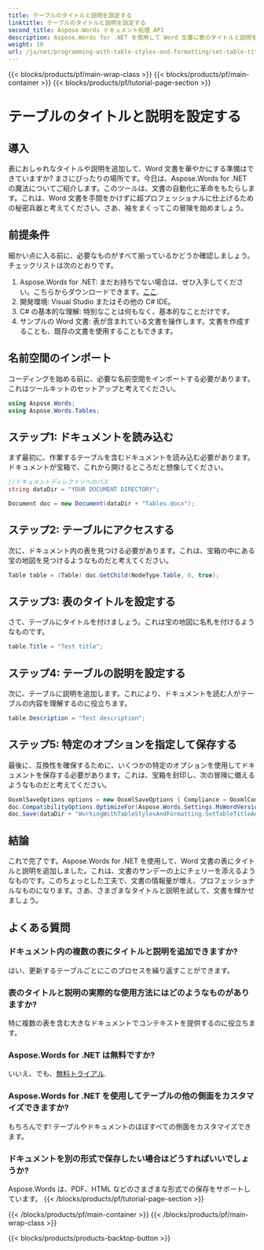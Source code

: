 ```yaml
---
title: テーブルのタイトルと説明を設定する
linktitle: テーブルのタイトルと説明を設定する
second_title: Aspose.Words ドキュメント処理 API
description: Aspose.Words for .NET を使用して Word 文書に表のタイトルと説明を設定する方法を学びます。詳細なガイドに従って、文書の専門性を高めてください。
weight: 10
url: /ja/net/programming-with-table-styles-and-formatting/set-table-title-and-description/
---
```


{{< blocks/products/pf/main-wrap-class >}}
{{< blocks/products/pf/main-container >}}
{{< blocks/products/pf/tutorial-page-section >}}

# テーブルのタイトルと説明を設定する

## 導入

表におしゃれなタイトルや説明を追加して、Word 文書を華やかにする準備はできていますか? まさにぴったりの場所です。今日は、Aspose.Words for .NET の魔法についてご紹介します。このツールは、文書の自動化に革命をもたらします。これは、Word 文書を手間をかけずに超プロフェッショナルに仕上げるための秘密兵器と考えてください。さあ、袖をまくってこの冒険を始めましょう。

## 前提条件

細かい点に入る前に、必要なものがすべて揃っているかどうか確認しましょう。チェックリストは次のとおりです。

1.  Aspose.Words for .NET: まだお持ちでない場合は、ぜひ入手してください。こちらからダウンロードできます。[ここ](https://releases.aspose.com/words/net/).
2. 開発環境: Visual Studio またはその他の C# IDE。
3. C# の基本的な理解: 特別なことは何もなく、基本的なことだけです。
4. サンプルの Word 文書: 表が含まれている文書を操作します。文書を作成することも、既存の文書を使用することもできます。

## 名前空間のインポート

コーディングを始める前に、必要な名前空間をインポートする必要があります。これはツールキットのセットアップと考えてください。

```csharp
using Aspose.Words;
using Aspose.Words.Tables;
```

## ステップ1: ドキュメントを読み込む

まず最初に、作業するテーブルを含むドキュメントを読み込む必要があります。ドキュメントが宝箱で、これから開けるところだと想像してください。

```csharp
//ドキュメントディレクトリへのパス
string dataDir = "YOUR DOCUMENT DIRECTORY";

Document doc = new Document(dataDir + "Tables.docx");
```

## ステップ2: テーブルにアクセスする

次に、ドキュメント内の表を見つける必要があります。これは、宝箱の中にある宝の地図を見つけるようなものだと考えてください。

```csharp
Table table = (Table) doc.GetChild(NodeType.Table, 0, true);
```

## ステップ3: 表のタイトルを設定する

さて、テーブルにタイトルを付けましょう。これは宝の地図に名札を付けるようなものです。

```csharp
table.Title = "Test title";
```

## ステップ4: テーブルの説明を設定する

次に、テーブルに説明を追加します。これにより、ドキュメントを読む人がテーブルの内容を理解するのに役立ちます。

```csharp
table.Description = "Test description";
```

## ステップ5: 特定のオプションを指定して保存する

最後に、互換性を確保するために、いくつかの特定のオプションを使用してドキュメントを保存する必要があります。これは、宝箱を封印し、次の冒険に備えるようなものだと考えてください。

```csharp
OoxmlSaveOptions options = new OoxmlSaveOptions { Compliance = OoxmlCompliance.Iso29500_2008_Strict };
doc.CompatibilityOptions.OptimizeFor(Aspose.Words.Settings.MsWordVersion.Word2016);
doc.Save(dataDir + "WorkingWithTableStylesAndFormatting.SetTableTitleAndDescription.docx", options);
```

## 結論

これで完了です。Aspose.Words for .NET を使用して、Word 文書の表にタイトルと説明を追加しました。これは、文書のサンデーの上にチェリーを添えるようなものです。このちょっとした工夫で、文書の情報量が増え、プロフェッショナルなものになります。さあ、さまざまなタイトルと説明を試して、文書を輝かせましょう。

## よくある質問

### ドキュメント内の複数の表にタイトルと説明を追加できますか?
はい、更新するテーブルごとにこのプロセスを繰り返すことができます。

### 表のタイトルと説明の実際的な使用方法にはどのようなものがありますか?
特に複数の表を含む大きなドキュメントでコンテキストを提供するのに役立ちます。

### Aspose.Words for .NET は無料ですか?
いいえ、でも、[無料トライアル](https://releases.aspose.com/).

### Aspose.Words for .NET を使用してテーブルの他の側面をカスタマイズできますか?
もちろんです! テーブルやドキュメントのほぼすべての側面をカスタマイズできます。

### ドキュメントを別の形式で保存したい場合はどうすればいいでしょうか?
Aspose.Words は、PDF、HTML などのさまざまな形式での保存をサポートしています。
{{< /blocks/products/pf/tutorial-page-section >}}

{{< /blocks/products/pf/main-container >}}
{{< /blocks/products/pf/main-wrap-class >}}

{{< blocks/products/products-backtop-button >}}
